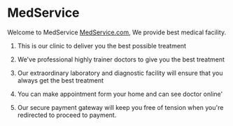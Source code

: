 # MedService

Welcome to MedService [MedService.com]( https://medservice-dbaa5.firebaseapp.com/), We provide best medical facility.

  


1. This is our clinic to deliver you the best possible treatment

2. We've professional highly trainer doctors to give you the best treatment

3. Our extraordinary laboratory and diagnostic facility will ensure that you always get the best treatment 

4. You can make appointment form your home and can see doctor online'

5. Our secure payment gateway will keep you free of tension when you're redirected to proceed to payment. 
